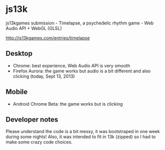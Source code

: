 js13k
=====

js13kgames submission - Timelapse, a psychedelic rhythm game - Web Audio API + WebGL (GLSL)

http://js13kgames.com/entries/timelapse

Desktop
---

- Chrome: best experience, Web Audio API is very smooth
- Firefox Aurora: the game works but audio is a bit different and also clicking (today, Sept 13, 2013)

Mobile
---

- Android Chrome Beta: the game works but is clicking


Developer notes
---

Please understand the code is a bit messy, it was bootstraped in one week during some nights!
Also, it was intended to fit in 13k (zipped) so I had to make some crazy code choices.
